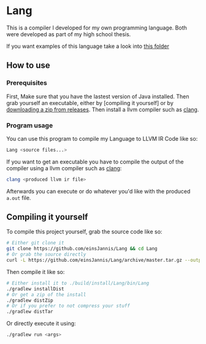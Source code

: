 # Lang

This is a compiler I developed for my own programming language.
Both were developed as part of my high school thesis.

If you want examples of this language take a look into [this folder](example)

## How to use

### Prerequisites

First, Make sure that you have the lastest version of Java installed. 
Then grab yourself an executable, either by [compiling it yourself] or by [downloading a zip from releases].
Then install a llvm compiler such as [clang].

### Program usage

You can use this program to compile my Language to LLVM IR Code like so:
```bash
Lang <source files...>
```

If you want to get an executable you have to compile the output of the compiler using a llvm compiler such as [clang]:
```bash
clang <produced llvm ir file>
```

Afterwards you can execute or do whatever you'd like with the produced `a.out` file.

## Compiling it yourself

To compile this project yourself, grab the source code like so:
```bash
# Either git clone it
git clone https://github.com/einsJannis/Lang && cd Lang
# Or grab the source directly
curl -L https://github.com/einsJannis/Lang/archive/master.tar.gz --output - | tar xzf - && cd Lang-master
```

Then compile it like so:
```bash
# Either install it to ./build/install/Lang/bin/Lang
./gradlew installDist
# Or get a zip of the install
./gradlew distZip
# Or if you prefer to not compress your stuff
./gradlew distTar
```

Or directly execute it using:
```bash
./gradlew run <args>
```

[compiling yourself]: #compiling-it-yourself
[clang]: https://clang.llvm.org/
[downloading a zip from releases]: https://github.com/einsJannis/Lang/releases/latest
